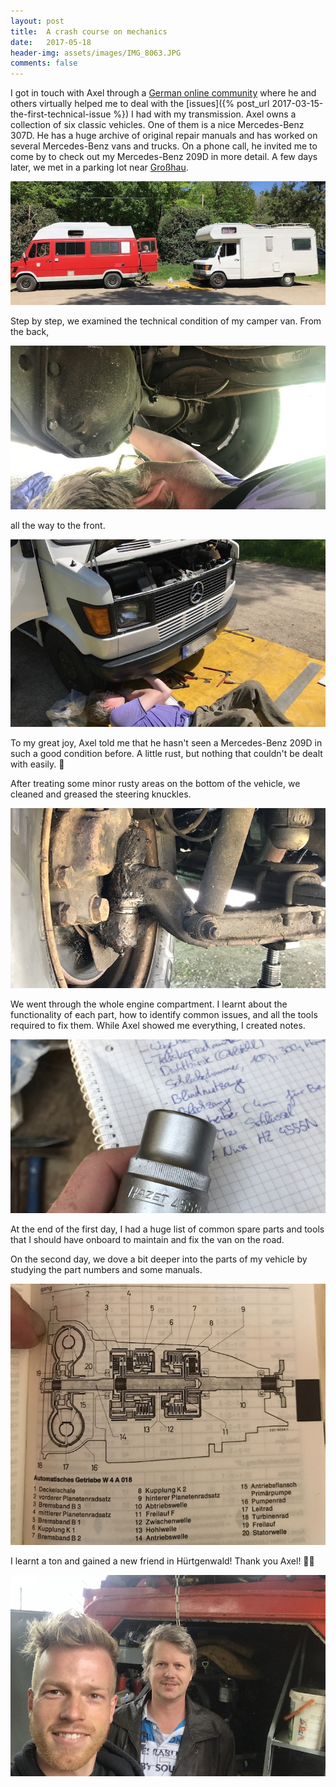 ```yaml
---
layout: post
title:  A crash course on mechanics
date:   2017-05-18
header-img: assets/images/IMG_8063.JPG
comments: false
---
```


I got in touch with Axel through a [German online community](http://www.busfreaks.de) where he and others virtually helped me to deal with the [issues]({% post_url 2017-03-15-the-first-technical-issue %}) I had with my transmission. Axel owns a collection of six classic vehicles. One of them is a nice Mercedes-Benz 307D. He has a huge archive of original repair manuals and has worked on several Mercedes-Benz vans and trucks. On a phone call, he invited me to come by to check out my Mercedes-Benz 209D in more detail. A few days later, we met in a parking lot near [Großhau](https://www.google.com/maps/place/Großhau,+52393+Hürtgenwald,+Germany/).

![Our vans parked next to each other](/assets/images/IMG_8063.JPG)

Step by step, we examined the technical condition of my camper van. From the back,

![Examining the rear axle](/assets/images/IMG_8083.JPG)

all the way to the front.

![Examining the front axle](/assets/images/IMG_8065.JPG)

To my great joy, Axel told me that he hasn't seen a Mercedes-Benz 209D in such a good condition before. A little rust, but nothing that couldn't be dealt with easily. :tada:

After treating some minor rusty areas on the bottom of the vehicle, we cleaned and greased the steering knuckles.

![Greasing the steering knuckles](/assets/images/IMG_8057.JPG)

We went through the whole engine compartment. I learnt about the functionality of each part, how to identify common issues, and all the tools required to fix them. While Axel showed me everything, I created notes.

![Greasing the steering knuckles](/assets/images/IMG_8076.JPG)

At the end of the first day, I had a huge list of common spare parts and tools that I should have onboard to maintain and fix the van on the road.

On the second day, we dove a bit deeper into the parts of my vehicle by studying the part numbers and some manuals.

![Construction of the automatic transmission](/assets/images/IMG_8099.jpg)

I learnt a ton and gained a new friend in Hürtgenwald! Thank you Axel! :wrench::sunglasses:

![Selfie with Axel](/assets/images/IMG_8114.JPG)
